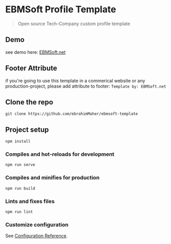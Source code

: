 # EBMSoft Profile Template
> Open source Tech-Company custom profile template

## Demo
see demo here: [EBMSoft.net](https://www.ebmsoft.net)

## Footer Attribute
if you're going to use this template in a commerical website or any production-project, please add attribute to footer: `Template by: EBMSoft.net`

## Clone the repo
```
git clone https://github.com/ebrahimMaher/ebmsoft-template
```

## Project setup
```
npm install
```

### Compiles and hot-reloads for development
```
npm run serve
```

### Compiles and minifies for production
```
npm run build
```

### Lints and fixes files
```
npm run lint
```

### Customize configuration
See [Configuration Reference](https://cli.vuejs.org/config/).
